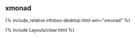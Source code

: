 ## xmonad
{% include_relative infobox-desktop.html wm="xmonad" %}

{% include Layouts/clear.html %}
